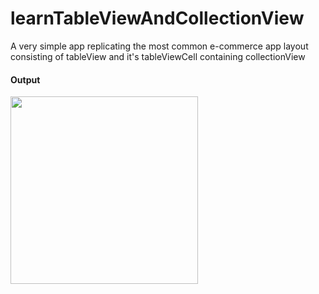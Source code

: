 # learnTableViewAndCollectionView
A very simple app replicating the most common e-commerce app layout consisting of tableView and it's tableViewCell containing collectionView

#### Output
<img src="https://github.com/user-attachments/assets/8cb6f0d1-f28c-46a6-83d8-3324923bef28" width="300" height="auto" />


